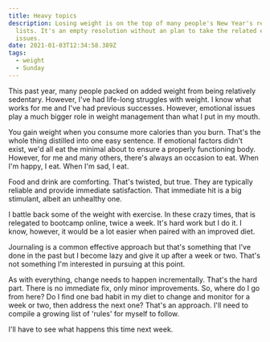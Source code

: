 ```yaml
---
title: Heavy topics
description: Losing weight is on the top of many people's New Year's resolution
  lists. It's an empty resolution without an plan to take the related emotional
  issues.
date: 2021-01-03T12:34:58.389Z
tags:
  - weight
  - Sunday
---
```

This past year, many people packed on added weight from being relatively sedentary. However, I've had life-long struggles with weight. I know what works for me and I've had previous successes. However, emotional issues play a much bigger role in weight management than what I put in my mouth.

You gain weight when you consume more calories than you burn. That's the whole thing distilled into one easy sentence. If emotional factors didn't exist, we'd all eat the minimal about to ensure a properly functioning body. However, for me and many others, there's always an occasion to eat. When I'm happy, I eat. When I'm sad, I eat.

Food and drink are comforting. That's twisted, but true. They are typically reliable and provide immediate satisfaction. That immediate hit is a big stimulant, albeit an unhealthy one.

I battle back some of the weight with exercise. In these crazy times, that is relegated to bootcamp online, twice a week. It's hard work but I do it. I know, however, it would be a lot easier when paired with an improved diet.

Journaling is a common effective approach but that's something that I've done in the past but I become lazy and give it up after a week or two. That's not something I'm interested in pursuing at this point.

As with everything, change needs to happen incrementally. That's the hard part. There is no immediate fix, only minor improvements. So, where do I go from here? Do I find one bad habit in my diet to change and monitor for a week or two, then address the next one? That's an approach. I'll need to compile a growing list of 'rules' for myself to follow.

I'll have to see what happens this time next week.